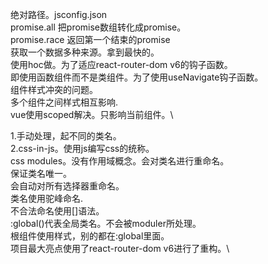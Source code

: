 绝对路径。jsconfig.json\
promise.all 把promise数组转化成promise。\
promise.race 返回第一个结束的promise\
获取一个数据多种来源。拿到最快的。\
使用hoc做。为了适应react-router-dom v6的钩子函数。\
即使用函数组件而不是类组件。为了使用useNavigate钩子函数。\
组件样式冲突的问题。\
多个组件之间样式相互影响.\
vue使用scoped解决。只影响当前组件。\

1.手动处理，起不同的类名。\
2.css-in-js。使用js编写css的统称。\
css modules。没有作用域概念。会对类名进行重命名。\
保证类名唯一。\
会自动对所有选择器重命名。\
类名使用驼峰命名.\
不合法命名使用[]语法。\
:global()代表全局类名。不会被moduler所处理。\
根组件使用样式，别的都在:global里面。\
项目最大亮点使用了react-router-dom v6进行了重构。\








